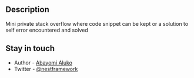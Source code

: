 
## Description

Mini private stack overflow where code snippet can be kept or a solution to self error encountered and solved

## Stay in touch

- Author - [Abayomi Aluko](https://kamilmysliwiec.com)
- Twitter - [@nestframework](https://twitter.com/nestframework)
